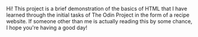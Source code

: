 Hi!
This project is a brief demonstration of the basics of HTML
that I have learned through the initial tasks of The Odin Project
in the form of a recipe website. If someone other than me is actually
reading this by some chance, I hope you're having a good day!